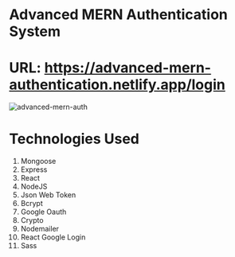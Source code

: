# Advanced MERN Authentication System
# URL: https://advanced-mern-authentication.netlify.app/login

![advanced-mern-auth](https://user-images.githubusercontent.com/73966666/209435233-01be767f-7a6e-4e51-a074-720b3cfedae8.png)

# Technologies Used
1. Mongoose
2. Express
3. React
4. NodeJS
5. Json Web Token
6. Bcrypt
7. Google Oauth
8. Crypto
9. Nodemailer
10. React Google Login
11. Sass
